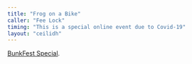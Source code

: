 ```yaml
---
title: "Frog on a Bike"
caller: "Fee Lock"
timing: "This is a special online event due to Covid-19"
layout: "ceilidh"
---
```


[BunkFest Special](https://www.tickettailor.com/events/oxfolkceilidhs/).
